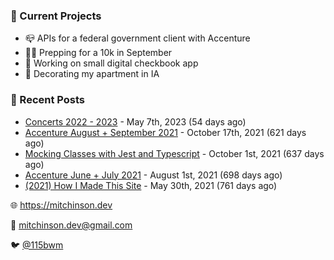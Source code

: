 ### 📌 Current Projects
- 📪 APIs for a federal government client with Accenture
- 🏃🏼 Prepping for a 10k in September
- 🤑 Working on small digital checkbook app
- 🏡 Decorating my apartment in IA

### 📝 Recent Posts

- [Concerts 2022 - 2023](https://blog.mitchinson.dev/concerts-2023) - May 7th, 2023 (54 days ago)
- [Accenture August + September 2021](https://blog.mitchinson.dev/pillar/aug-sep-21) - October 17th, 2021 (621 days ago)
- [Mocking Classes with Jest and Typescript](https://blog.mitchinson.dev/jest-typescript-mocks) - October 1st, 2021 (637 days ago)
- [Accenture June + July 2021](https://blog.mitchinson.dev/pillar/june-july-21) - August 1st, 2021 (698 days ago)
- [(2021) How I Made This Site](https://blog.mitchinson.dev/About-This-Site) - May 30th, 2021 (761 days ago)

🌐 https://mitchinson.dev

💌 mitchinson.dev@gmail.com

🐦 [@115bwm](https://twitter.com/115bwm)